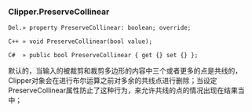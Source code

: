 ### **Clipper.PreserveCollinear**

```
Del.» property PreserveCollinear: boolean; override;

C++ » void PreserveCollinear(bool value);

C#  » public bool PreserveCollinear { get {} set {} };
```

默认的，当输入的被裁剪和裁剪多边形的内容中三个或者更多的点是共线的，Clipper对象会在进行布尔运算之前对多余的共线点进行删除；当设定PreserveCollinear属性防止了这种行为，来允许共线的点的情况出现在结果当中；